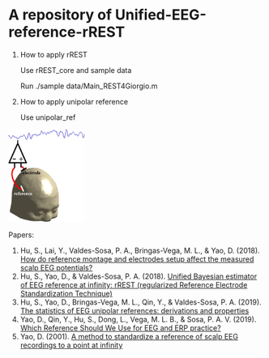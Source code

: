# A repository of Unified-EEG-reference-rREST

<td class="height" style="text-align: center;>
<img src="https://github.com/ShiangHu/Unified-EEG-reference-rREST/blob/master/rREST%202017/panda.jpg" width="400" position='middle'>

1. How to apply rREST

    Use rREST_core and sample data
    
    Run ./sample data/Main_REST4Giorgio.m

2. How to apply unipolar reference

    Use unipolar_ref

<img src="https://github.com/ShiangHu/Unified-EEG-reference-rREST/blob/master/rREST%202017/head.jpg" width="150">

Papers:
1) Hu, S., Lai, Y., Valdes-Sosa, P. A., Bringas-Vega, M. L., & Yao, D. (2018). [How do reference montage and electrodes setup affect the measured scalp EEG potentials?](https://iopscience.iop.org/article/10.1088/1741-2552/aaa13f)
2) Hu, S., Yao, D., & Valdes-Sosa, P. A. (2018). [Unified Bayesian estimator of EEG reference at infinity: rREST (regularized Reference Electrode Standardization Technique)](https://doi.org/10.3389/fnins.2018.00297)
3) Hu, S., Yao, D., Bringas-Vega, M. L., Qin, Y., & Valdes-Sosa, P. A. (2019). [The statistics of EEG unipolar references: derivations and properties](https://link.springer.com/article/10.1007/s10548-019-00706-y)
4) Yao, D., Qin, Y., Hu, S., Dong, L., Vega, M. L. B., & Sosa, P. A. V. (2019). [Which Reference Should We Use for EEG and ERP practice?](https://link.springer.com/article/10.1007/s10548-019-00707-x)
5) Yao, D. (2001). [A method to standardize a reference of scalp EEG recordings to a point at infinity](https://iopscience.iop.org/article/10.1088/0967-3334/22/4/305/meta)

